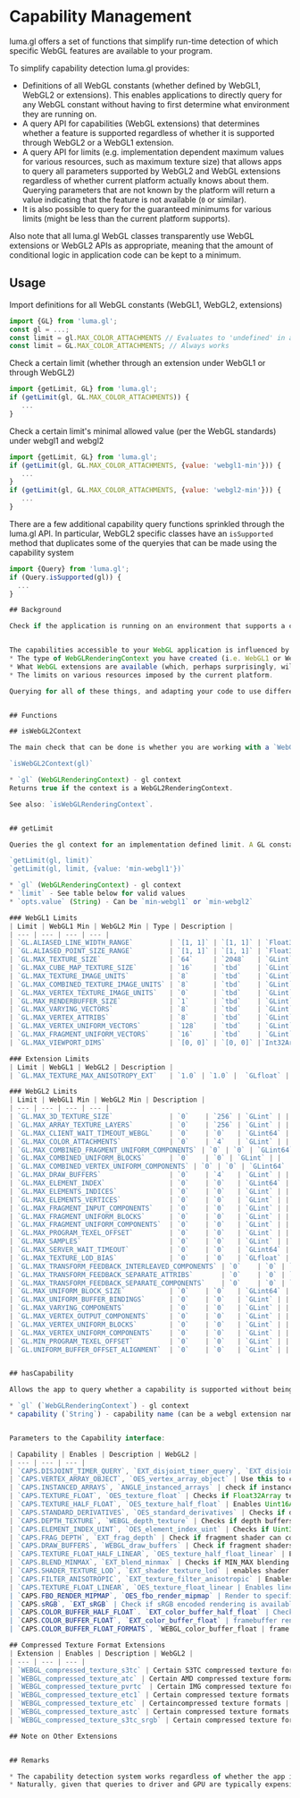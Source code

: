 # Capability Management

luma.gl offers a set of functions that simplify run-time detection of which specific WebGL features are available to your program.

To simplify capability detection luma.gl provides:
* Definitions of all WebGL constants (whether defined by WebGL1, WebGL2 or extensions). This enables applications to directly query for any WebGL constant without having to first determine what environment they are running on.
* A query API for capabilities (WebGL extensions) that determines whether a feature is supported regardless of whether it is supported through WebGL2 or a WebGL1 extension.
* A query API for limits (e.g. implementation dependent maximum values for various resources, such as maximum texture size) that allows apps to query all parameters supported by WebGL2 and WebGL extensions regardless of whether current platform actually knows about them. Querying parameters that are not known by the platform will return a value indicating that the feature is not available (`0` or similar).
* It is also possible to query for the guaranteed minimums for various limits (might be less than the current platform supports).

Also note that all luma.gl WebGL classes transparently use WebGL extensions or WebGL2 APIs as appropriate, meaning that the amount of conditional logic in application code can be kept to a minimum.


## Usage

Import definitions for all WebGL constants (WebGL1, WebGL2, extensions)
```js
import {GL} from 'luma.gl';
const gl = ...;
const limit = gl.MAX_COLOR_ATTACHMENTS // Evaluates to 'undefined' in a WebGL1 context
const limit = GL.MAX_COLOR_ATTACHMENTS; // Always works
```


Check a certain limit (whether through an extension under WebGL1 or through WebGL2)
```js
import {getLimit, GL} from 'luma.gl';
if (getLimit(gl, GL.MAX_COLOR_ATTACHMENTS)) {
   ...
}
```

Check a certain limit's minimal allowed value (per the WebGL standards) under webgl1 and webgl2
```js
import {getLimit, GL} from 'luma.gl';
if (getLimit(gl, GL.MAX_COLOR_ATTACHMENTS, {value: 'webgl1-min'})) {
   ...
}
if (getLimit(gl, GL.MAX_COLOR_ATTACHMENTS, {value: 'webgl2-min'})) {
   ...
}
```

There are a few additional capability query functions sprinkled through the luma.gl API. In particular, WebGL2 specific classes have an `isSupported` method that duplicates some of the queryies that can be made using the capability system
```js
import {Query} from 'luma.gl';
if (Query.isSupported(gl)) {
  ...
}

## Background

Check if the application is running on an environment that supports a certain capability (regardless of whether through an extension or ).


The capabilities accessible to your WebGL application is influenced by three things:
* The type of WebGLRenderingContext you have created (i.e. WebGL1 or WebGL2)
* What WebGL extensions are available (which, perhaps surprisingly, will be different on the same platform depending on whether you created a WebGL1 or WebGL2 context).
* The limits on various resources imposed by the current platform.

Querying for all of these things, and adapting your code to use different APIs whether you are using running on WebGL1 with an extension or WebGL2 can be surprisingly complicated.


## Functions

## isWebGL2Context

The main check that can be done is whether you are working with a `WebGL2RenderingContext`. An advantage of using this method is that it can correctly identify a luma.gl debug context (which is not a subclass of a `WebGL2RendringContext`).

`isWebGL2Context(gl)`

* `gl` (WebGLRenderingContext) - gl context
Returns true if the context is a WebGL2RenderingContext.

See also: `isWebGLRenderingContext`.


## getLimit

Queries the gl context for an implementation defined limit. A GL constant specifies which limit is being requested. At the application's option, the returned limit can either be the implementations actual limit, or the minimum limit defined by the WebGL standard.

`getLimit(gl, limit)`
`getLimit(gl, limit, {value: 'min-webgl1'})`

* `gl` (WebGLRenderingContext) - gl context
* `limit` - See table below for valid values
* `opts.value` (String) - Can be `min-webgl1` or `min-webgl2`

### WebGL1 Limits
| Limit | WebGL1 Min | WebGL2 Min | Type | Description |
| --- | --- | --- | --- |
| `GL.ALIASED_LINE_WIDTH_RANGE`         | `[1, 1]` | `[1, 1]` | `Float32Array` | |
| `GL.ALIASED_POINT_SIZE_RANGE`         | `[1, 1]` | `[1, 1]` | `Float32Array` | |
| `GL.MAX_TEXTURE_SIZE`                 | `64`     | `2048`   | `GLint`  | |
| `GL.MAX_CUBE_MAP_TEXTURE_SIZE`        | `16`     | `tbd`    | `GLint`  | |
| `GL.MAX_TEXTURE_IMAGE_UNITS`          | `8`      | `tbd`    | `GLint`  | |
| `GL.MAX_COMBINED_TEXTURE_IMAGE_UNITS` | `8`      | `tbd`    | `GLint`  | |
| `GL.MAX_VERTEX_TEXTURE_IMAGE_UNITS`   | `0`      | `tbd`    | `GLint`  | |
| `GL.MAX_RENDERBUFFER_SIZE`            | `1`      | `tbd`    | `GLint`  | |
| `GL.MAX_VARYING_VECTORS`              | `8`      | `tbd`    | `GLint`  | |
| `GL.MAX_VERTEX_ATTRIBS`               | `8`      | `tbd`    | `GLint`  | |
| `GL.MAX_VERTEX_UNIFORM_VECTORS`       | `128`    | `tbd`    | `GLint`  | |
| `GL.MAX_FRAGMENT_UNIFORM_VECTORS`     | `16`     | `tbd`    | `GLint`  | |
| `GL.MAX_VIEWPORT_DIMS`                | `[0, 0]` | `[0, 0]` |`Int32Array` | |

### Extension Limits
| Limit | WebGL1 | WebGL2 | Description |
| `GL.MAX_TEXTURE_MAX_ANISOTROPY_EXT`   | `1.0` | `1.0` |  `GLfloat` | extension: 'EXT_texture_filter_anisotropic' |

### WebGL2 Limits
| Limit | WebGL1 Min | WebGL2 Min | Description |
| --- | --- | --- | --- |
| `GL.MAX_3D_TEXTURE_SIZE`              | `0`    | `256` | `GLint` | |
| `GL.MAX_ARRAY_TEXTURE_LAYERS`         | `0`    | `256` | `GLint` | |
| `GL.MAX_CLIENT_WAIT_TIMEOUT_WEBGL`    | `0`    | `0`   | `GLint64` | |
| `GL.MAX_COLOR_ATTACHMENTS`            | `0`    | `4`   | `GLint` | |
| `GL.MAX_COMBINED_FRAGMENT_UNIFORM_COMPONENTS` | `0` | `0` | `GLint64` | |
| `GL.MAX_COMBINED_UNIFORM_BLOCKS`      | `0`    | `0` | `GLint` | |
| `GL.MAX_COMBINED_VERTEX_UNIFORM_COMPONENTS` | `0` | `0` | `GLint64` | |
| `GL.MAX_DRAW_BUFFERS`                 | `0`    | `4`   | `GLint` | |
| `GL.MAX_ELEMENT_INDEX`                | `0`    | `0`   | `GLint64` | |
| `GL.MAX_ELEMENTS_INDICES`             | `0`    | `0`   | `GLint` | |
| `GL.MAX_ELEMENTS_VERTICES`            | `0`    | `0`   | `GLint` | |
| `GL.MAX_FRAGMENT_INPUT_COMPONENTS`    | `0`    | `0`   | `GLint` | |
| `GL.MAX_FRAGMENT_UNIFORM_BLOCKS`      | `0`    | `0`   | `GLint` | |
| `GL.MAX_FRAGMENT_UNIFORM_COMPONENTS`  | `0`    | `0`   | `GLint` | |
| `GL.MAX_PROGRAM_TEXEL_OFFSET`         | `0`    | `0`   | `GLint` | |
| `GL.MAX_SAMPLES`                      | `0`    | `0`   | `GLint` | |
| `GL.MAX_SERVER_WAIT_TIMEOUT`          | `0`    | `0`   | `GLint64` | |
| `GL.MAX_TEXTURE_LOD_BIAS`             | `0`    | `0`   | `GLfloat` | |
| `GL.MAX_TRANSFORM_FEEDBACK_INTERLEAVED_COMPONENTS` | `0`    | `0` | `GLint` | |
| `GL.MAX_TRANSFORM_FEEDBACK_SEPARATE_ATTRIBS`       | `0`    | `0` | `GLint` | |
| `GL.MAX_TRANSFORM_FEEDBACK_SEPARATE_COMPONENTS`    | `0`    | `0` | `GLint` | |
| `GL.MAX_UNIFORM_BLOCK_SIZE`           | `0`    | `0`   | `GLint64` | |
| `GL.MAX_UNIFORM_BUFFER_BINDINGS`      | `0`    | `0`   | `GLint` | |
| `GL.MAX_VARYING_COMPONENTS`           | `0`    | `0`   | `GLint` | |
| `GL.MAX_VERTEX_OUTPUT_COMPONENTS`     | `0`    | `0`   | `GLint` | |
| `GL.MAX_VERTEX_UNIFORM_BLOCKS`        | `0`    | `0`   | `GLint` | |
| `GL.MAX_VERTEX_UNIFORM_COMPONENTS`    | `0`    | `0`   | `GLint` | |
| `GL.MIN_PROGRAM_TEXEL_OFFSET`         | `0`    | `0`   | `GLint` | |
| `GL.UNIFORM_BUFFER_OFFSET_ALIGNMENT`  | `0`    | `0`   | `GLint` | |


## hasCapability

Allows the app to query whether a capability is supported without being concerned about how it is being provided (WebGL2, an extension etc)

* `gl` (`WebGLRenderingContext`) - gl context
* capability (`String`) - capability name (can be a webgl extension name or a luma.gl `CAPS` constant).


Parameters to the Capability interface:

| Capability | Enables | Description | WebGL2 |
| --- | --- | --- |
| `CAPS.DISJOINT_TIMER_QUERY`, `EXT_disjoint_timer_query`, `EXT_disjoint_timer_query_webgl2` | Use either to check if the `Query` object can be used to check for async queries of GPU timings | |
| `CAPS.VERTEX_ARRAY_OBJECT`, `OES_vertex_array_object` | Use this to check if `VertexArrayObject`s are available. | Yes |
| `CAPS.INSTANCED_ARRAYS`, `ANGLE_instanced_arrays` | check if instanced draw and instance divisors are supported | Yes |
| `CAPS.TEXTURE_FLOAT`, `OES_texture_float` | Checks if Float32Array textures are available | Yes |
| `CAPS.TEXTURE_HALF_FLOAT`, `OES_texture_half_float` | Enables Uint16Array / HALF_FLOAT_OES textures | Yes |
| `CAPS.STANDARD_DERIVATIVES`, `OES_standard_derivatives` | Checks if derivative functions are available in GLSL | |
| `CAPS.DEPTH_TEXTURE`, `WEBGL_depth_texture` | Checks if depth buffers can be stored in `Texture`s (in addition to `RenderBuffer`s | |
| `CAPS.ELEMENT_INDEX_UINT`, `OES_element_index_uint` | Checks if Uint32Array ELEMENTS (Note luma always queries on startup to enable, app only needs to query again it wants to test platform) | Yes |
| `CAPS.FRAG_DEPTH`, `EXT_frag_depth` | Check if fragment shader can control depth value | |
| `CAPS.DRAW_BUFFERS`, `WEBGL_draw_buffers` | Check if fragment shaders can draw to multiple framebuffers | Yes |
| `CAPS.TEXTURE_FLOAT_HALF_LINEAR`, `OES_texture_half_float_linear` | Enables linear filter for half float textures | |
| `CAPS.BLEND_MINMAX`, `EXT_blend_minmax` | Checks if MIN_MAX blending functions are available | Yes |
| `CAPS.SHADER_TEXTURE_LOD`, `EXT_shader_texture_lod` | enables shader control of LOD |
| `CAPS.FILTER_ANISOTROPIC`, `EXT_texture_filter_anisotropic` | Enables anisotropic filtering | |
| `CAPS.TEXTURE_FLOAT_LINEAR`, `OES_texture_float_linear | Enables linear filter for float textures |
| `CAPS.FBO_RENDER_MIPMAP`, `OES_fbo_render_mipmap` | Render to specific texture mipmap level |
| `CAPS.sRGB`, `EXT_sRGB` | Check if sRGB encoded rendering is available | Yes |
| `CAPS.COLOR_BUFFER_HALF_FLOAT`. `EXT_color_buffer_half_float` | Checks if framebuffer can render to half float color buffer | |
| `CAPS.COLOR_BUFFER_FLOAT`, `EXT_color_buffer_float` | framebuffer render to float color buffer | |
| `CAPS.COLOR_BUFFER_FLOAT_FORMATS`, `WEBGL_color_buffer_float | frame buffer render of various floating point format | |

## Compressed Texture Format Extensions
| Extension | Enables | Description | WebGL2 |
| --- | --- | --- |
| `WEBGL_compressed_texture_s3tc` | Certain S3TC compressed texture formats | N/A |
| `WEBGL_compressed_texture_atc` | Certain AMD compressed texture formats | N/A |
| `WEBGL_compressed_texture_pvrtc` | Certain IMG compressed texture formats | N/A |
| `WEBGL_compressed_texture_etc1` | Certain compressed texture formats | N/A |
| `WEBGL_compressed_texture_etc` | Certaincompressed texture formats | N/A |
| `WEBGL_compressed_texture_astc` | Certain compressed texture formats | N/A |
| `WEBGL_compressed_texture_s3tc_srgb` | Certain compressed texture formats | N/A |

## Note on Other Extensions


## Remarks

* The capability detection system works regardless of whether the app is running in a browser or in headless mode under Node.js.
* Naturally, given that queries to driver and GPU are typically expensive in WebGL, the capabilities system will cache any queries.
